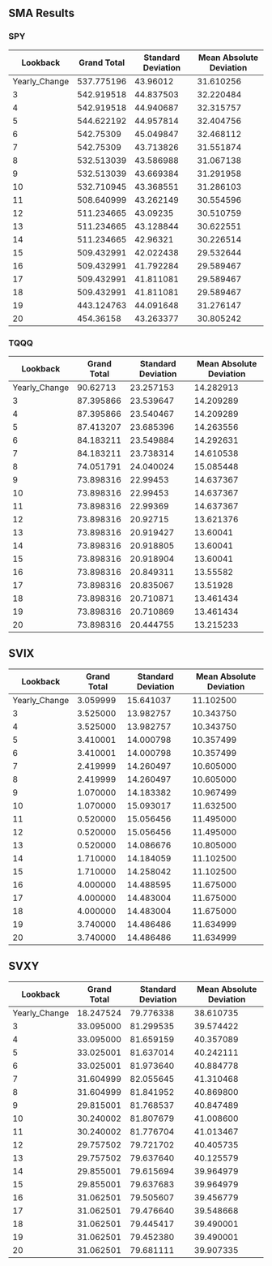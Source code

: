 ## SMA Results

### SPY
| Lookback | Grand Total | Standard Deviation | Mean Absolute Deviation |
|---|---|---|---|
| Yearly_Change | 537.775196 | 43.96012 | 31.610256 |
| 3 | 542.919518 | 44.837503 | 32.220484 |
| 4 | 542.919518 | 44.940687 | 32.315757 |
| 5 | 544.622192 | 44.957814 | 32.404756 |
| 6 | 542.75309 | 45.049847 | 32.468112 |
| 7 | 542.75309 | 43.713826 | 31.551874 |
| 8 | 532.513039 | 43.586988 | 31.067138 |
| 9 | 532.513039 | 43.669384 | 31.291958 |
| 10 | 532.710945 | 43.368551 | 31.286103 |
| 11 | 508.640999 | 43.262149 | 30.554596 |
| 12 | 511.234665 | 43.09235 | 30.510759 |
| 13 | 511.234665 | 43.128844 | 30.622551 |
| 14 | 511.234665 | 42.96321 | 30.226514 |
| 15 | 509.432991 | 42.022438 | 29.532644 |
| 16 | 509.432991 | 41.792284 | 29.589467 |
| 17 | 509.432991 | 41.811081 | 29.589467 |
| 18 | 509.432991 | 41.811081 | 29.589467 |
| 19 | 443.124763 | 44.091648 | 31.276147 |
| 20 | 454.36158 | 43.263377 | 30.805242 |

### TQQQ
| Lookback | Grand Total | Standard Deviation | Mean Absolute Deviation |
|---|---|---|---|
| Yearly_Change | 90.62713 | 23.257153 | 14.282913 |
| 3 | 87.395866 | 23.539647 | 14.209289 |
| 4 | 87.395866 | 23.540467 | 14.209289 |
| 5 | 87.413207 | 23.685396 | 14.263556 |
| 6 | 84.183211 | 23.549884 | 14.292631 |
| 7 | 84.183211 | 23.738314 | 14.610538 |
| 8 | 74.051791 | 24.040024 | 15.085448 |
| 9 | 73.898316 | 22.99453 | 14.637367 |
| 10 | 73.898316 | 22.99453 | 14.637367 |
| 11 | 73.898316 | 22.99369 | 14.637367 |
| 12 | 73.898316 | 20.92715 | 13.621376 |
| 13 | 73.898316 | 20.919427 | 13.60041 |
| 14 | 73.898316 | 20.918805 | 13.60041 |
| 15 | 73.898316 | 20.918904 | 13.60041 |
| 16 | 73.898316 | 20.849311 | 13.55582 |
| 17 | 73.898316 | 20.835067 | 13.51928 |
| 18 | 73.898316 | 20.710871 | 13.461434 |
| 19 | 73.898316 | 20.710869 | 13.461434 |
| 20 | 73.898316 | 20.444755 | 13.215233 |

## SVIX
| Lookback | Grand Total | Standard Deviation | Mean Absolute Deviation |
|---|---|---|---|
| Yearly_Change | 3.059999 | 15.641037 | 11.102500 |
| 3 | 3.525000 | 13.982757 | 10.343750 |
| 4 | 3.525000 | 13.982757 | 10.343750 |
| 5 | 3.410001 | 14.000798 | 10.357499 |
| 6 | 3.410001 | 14.000798 | 10.357499 |
| 7 | 2.419999 | 14.260497 | 10.605000 |
| 8 | 2.419999 | 14.260497 | 10.605000 |
| 9 | 1.070000 | 14.183382 | 10.967499 |
| 10 | 1.070000 | 15.093017 | 11.632500 |
| 11 | 0.520000 | 15.056456 | 11.495000 |
| 12 | 0.520000 | 15.056456 | 11.495000 |
| 13 | 0.520000 | 14.086676 | 10.805000 |
| 14 | 1.710000 | 14.184059 | 11.102500 |
| 15 | 1.710000 | 14.258042 | 11.102500 |
| 16 | 4.000000 | 14.488595 | 11.675000 |
| 17 | 4.000000 | 14.483004 | 11.675000 |
| 18 | 4.000000 | 14.483004 | 11.675000 |
| 19 | 3.740000 | 14.486486 | 11.634999 |
| 20 | 3.740000 | 14.486486 | 11.634999 |

## SVXY
| Lookback | Grand Total | Standard Deviation | Mean Absolute Deviation |
|---|---|---|---|
| Yearly_Change | 18.247524 | 79.776338 | 38.610735 |
| 3 | 33.095000 | 81.299535 | 39.574422 |
| 4 | 33.095000 | 81.659159 | 40.357089 |
| 5 | 33.025001 | 81.637014 | 40.242111 |
| 6 | 33.025001 | 81.973640 | 40.884778 |
| 7 | 31.604999 | 82.055645 | 41.310468 |
| 8 | 31.604999 | 81.841952 | 40.869800 |
| 9 | 29.815001 | 81.768537 | 40.847489 |
| 10 | 30.240002 | 81.807679 | 41.008600 |
| 11 | 30.240002 | 81.776704 | 41.013467 |
| 12 | 29.757502 | 79.721702 | 40.405735 |
| 13 | 29.757502 | 79.637640 | 40.125579 |
| 14 | 29.855001 | 79.615694 | 39.964979 |
| 15 | 29.855001 | 79.637683 | 39.964979 |
| 16 | 31.062501 | 79.505607 | 39.456779 |
| 17 | 31.062501 | 79.476640 | 39.548668 |
| 18 | 31.062501 | 79.445417 | 39.490001 |
| 19 | 31.062501 | 79.452380 | 39.490001 |
| 20 | 31.062501 | 79.681111 | 39.907335 |
